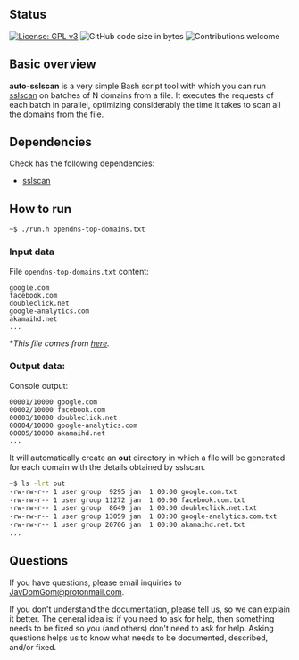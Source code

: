 ## Status

[![License: GPL v3](https://img.shields.io/badge/License-GPLv3-brightgreen.svg)](https://www.gnu.org/licenses/gpl-3.0)
![GitHub code size in bytes](https://img.shields.io/github/languages/code-size/JavDomGom/auto-sslscan)
![Contributions welcome](https://img.shields.io/badge/contributions-welcome-brightgreen.svg)

## Basic overview

**auto-sslscan** is a very simple Bash script tool with which you can run [sslscan](https://github.com/rbsec/sslscan) on batches of N domains from a file. It executes the requests of each batch in parallel, optimizing considerably the time it takes to scan all the domains from the file.

## Dependencies

Check has the following dependencies:

- [sslscan](https://github.com/rbsec/sslscan)

## How to run

```
~$ ./run.h opendns-top-domains.txt
```

### Input data

File `opendns-top-domains.txt` content:

```
google.com
facebook.com
doubleclick.net
google-analytics.com
akamaihd.net
...
```

**This file comes from [here](https://raw.githubusercontent.com/opendns/public-domain-lists/master/opendns-top-domains.txt).*

### Output data:

Console output:

```
00001/10000 google.com
00002/10000 facebook.com
00003/10000 doubleclick.net
00004/10000 google-analytics.com
00005/10000 akamaihd.net
...
```

It will automatically create an **out** directory in which a file will be generated for each domain with the details obtained by sslscan.

```bash
~$ ls -lrt out
-rw-rw-r-- 1 user group  9295 jan  1 00:00 google.com.txt
-rw-rw-r-- 1 user group 11272 jan  1 00:00 facebook.com.txt
-rw-rw-r-- 1 user group  8649 jan  1 00:00 doubleclick.net.txt
-rw-rw-r-- 1 user group 13059 jan  1 00:00 google-analytics.com.txt
-rw-rw-r-- 1 user group 20706 jan  1 00:00 akamaihd.net.txt
...
```

## Questions

If you have questions, please email inquiries to <JavDomGom@protonmail.com>.

If you don't understand the documentation, please tell us, so we can explain it better. The general idea is: if you need to ask for help, then something needs to be fixed so you (and others) don't need to ask for help. Asking questions helps us to know what needs to be documented, described, and/or fixed.

